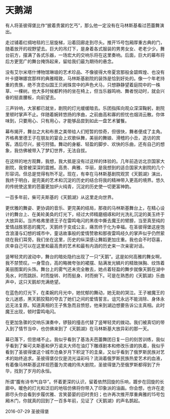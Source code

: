 # 天鹅湖

有人将圣彼得堡比作“披着贵裳的乞丐”，那么他一定没有在马林斯基看过芭蕾舞演出。

走过铺着红绸地毯的三层旋梯，沿着回廊走到尽头。推开15号包厢厚重古典的门，随着放开的视野望去。巨大的吊灯下，是身着各式服装的男男女女、老老少少。舞台前方，摆满了各式乐器，一场宏大的交响乐将在这里奏响。后面，巨大的幕布将后方更宽广的舞台掩饰起来，留给我们最为期待的悬念。

没有艾尔米塔什博物馆琳琅的艺术珍品、不像彼得大帝夏宫那般金碧辉煌、也没有叶卡捷琳娜宫那样的典雅精致，马林斯基剧院的装饰是恰到好处的。像一个年老持重的贵族，绝不贪恋似国王贝阙珠宫中的声色犬马，只想静静望着庭院中的一株草、一棵树。他大多时候都矜持的坐在椅上，但当乐器鸣响、舞者悦动时，就会兴奋的挺直腰板，向前望去。

三声铃响，大家都已就坐，剧院的灯光缓缓暗去。乐团指挥向观众深深鞠躬，剧院里顿时掌声不止。伴随着婉转悠扬的序曲，之前曲高和寡的担忧也烟消云散。你体味到，只要用心、只有用心，才能够品尝到如此一盘艺术饕餮。

幕布揭开，舞台之大和布景之美带给人们短暂的惊奇，但很快，舞者便成了主角。齐格弗里德王子在朋友的宴会上欢歌纵舞，美丽的舞娘、滑稽的小丑，造访的宾客。酒后尽兴，披弓狩猎。舞动的身躯、轻盈的脚步、欢快的乐曲，还有自己的想象，我仿佛被带入了梦幻世界，无法自拔。

在这样的地方观舞，我想，我大抵是没有过这样的体验的。几年前造访北京国家大剧院，我曾被深深的震撼。高贵、典雅、华丽，是我想到的适合国家大剧院的几个形容词。但总是觉得有所不足。现在，有幸在马林斯基剧院观赏《天鹅湖》演出，我终于明白，是完美的艺术和沉淀的历史的结合将我的精神带入更高的境界。悠久的传统使这里的芭蕾更加炉火纯青，沉淀的历史使一切更富神韵。

一百多年前，柴可夫斯基的《天鹅湖》从这里走向世界。

更优雅的舞姿、更协调的音乐、更完美的结局，那夜的马林斯基舞台上，在精心设计的舞台上、在美轮美奂的灯光下，经过大师精磨细琢和时光洗礼沉淀的美玉终于大放异彩。当齐格弗里德王子在雷鸣电闪的黑夜中撕去魔王的臂膀，当至真至纯的爱情战胜邪恶的魔咒，天鹅终于变成公主，痛苦终于化为幸福。在圣彼得堡这座饱含浪漫与幻想的城市中，童话故事般的爱情赞歌和那夜雷鸣经久的掌声似乎仍然萦绕在我们耳旁。我们坐在这里，历史的纵深感让舞蹈更加庄重。我也会不时窃喜，庆幸自己可以在这里和最高贵的艺术和最有内涵的历史来一次亲密对话。

竖琴轻灵的波动中，舞台的暗处隐约出现了一只“天鹅”。这是如何高雅的舞女啊，我不禁赞叹。一身雪白，高的略微夸张的裙摆、贴满发光鳞片的精致抹胸、纹饰着美丽图案的头饰。舞台上的雾气还未完全散去，她点着轻盈的舞步就像天鹅在湖中凫水，时而跳跃、时而旋转、时而挺身、时而俯下。可是在熟悉的《天鹅湖》乐曲声中，这只天鹅却充满绝望。

在蓝色的灯光下，在柔婉的月光中，她忧郁的舞动，她无助的哭泣。王子被魔王的女儿迷惑，黑天鹅狡黠的夺去了她们之间的爱情誓言。诅咒永远不能消除、身体永远无法复原。知道真相的王子焦急而且愤怒，他来到湖边想要告诉公主真相。此时魔王出现，顿时雷鸣电闪。

在更加急骤的交响乐演奏中，锣鼓的撞击代替了竖琴轻灵的拨动。我们被真切的带入到了情节当中，也仿佛来到了《天鹅湖》在马林斯基大放异彩的那一天。

幕已落下，但思绪不止。我似乎看到了基洛夫芭蕾舞团日复一日的刻苦训练，我似乎看到了柴可夫斯基和伊万诺夫大师在油灯下雕琢剧本和修改乐谱的执着，我似乎看到了圣彼得堡这个城市沧桑岁月下积淀下的圭臬，又似乎看到了俄罗斯民族对艺术的始终追求。圣彼得堡仅仅是流光溢彩吗？流淌着俄罗斯民族热爱艺术的血液，有着像马林斯基这样视芭蕾为灵魂的伟大剧院，圣彼得堡乃至俄罗斯都得到了升华，找到了岁月的永恒。

所谓“腹有诗书气自华”。怀着更深的认识，留着依然回旋的乐响，踱步在回旋的长廊中。暖色的灯光和泛旧的地毯仿佛将你带入了印象派的油画。你会想，也许在走廊尽头你会看到步履优雅、言笑晏晏的旧时贵妇；也许再次推开厚重典雅的15号包厢木门，你就真的回到了一百多年前，见证了《天鹅湖》的声名鹊起。

2016-07-29 圣彼得堡
